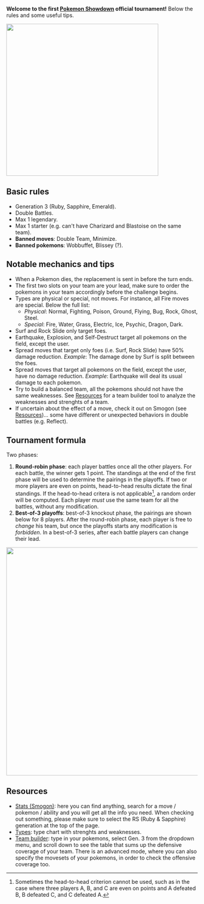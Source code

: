 **Welcome to the first [Pokemon Showdown](https://play.pokemonshowdown.com/) official tournament!** Below the rules and some useful tips.

<img src="https://i.pinimg.com/originals/87/e1/68/87e168675e78d16e2fd26bbeefc400c9.jpg" width="400">

## Basic rules
- Generation 3 (Ruby, Sapphire, Emerald).
- Double Battles.
- Max 1 legendary.
- Max 1 starter (e.g. can't have Charizard and Blastoise on the same team).
- **Banned moves**: Double Team, Minimize.
- **Banned pokemons**: Wobbuffet, Blissey (?).

## Notable mechanics and tips
- When a Pokemon dies, the replacement is sent in before the turn ends.
- The first two slots on your team are your lead, make sure to order the pokemons in your team accordingly before the challenge begins.
- Types are physical or special, not moves. For instance, all Fire moves are special. Below the full list:
  - _Physical_: Normal, Fighting, Poison, Ground, Flying, Bug, Rock, Ghost, Steel.
  - _Special_: Fire, Water, Grass, Electric, Ice, Psychic, Dragon, Dark.
- Surf and Rock Slide only target foes.
- Earthquake, Explosion, and Self-Destruct target all pokemons on the field, except the user.
- Spread moves that target only foes (i.e. Surf, Rock Slide) have 50% damage reduction. _Example_: The damage done by Surf is split between the foes.
- Spread moves that target all pokemons on the field, except the user, have no damage reduction. _Example_: Earthquake will deal its usual damage to each pokemon.
- Try to build a balanced team, all the pokemons should not have the same weaknesses. See [Resources](#resources) for a team builder tool to analyze the weaknesses and strenghts of a team.
- If uncertain about the effect of a move, check it out on Smogon (see [Resources](#resources))... some have different or unexpected behaviors in double battles (e.g. Reflect).

## Tournament formula
Two phases:
1. **Round-robin phase**: each player battles once all the other players. For each battle, the winner gets 1 point. The standings at the end of the first phase will be used to determine the pairings in the playoffs. If two or more players are even on points, head-to-head results dictate the final standings. If the head-to-head critera is not applicable[^1], a random order will be computed. Each player _must_ use the same team for all the battles, without any modification.
2. **Best-of-3 playoffs**: best-of-3 knockout phase, the pairings are shown below for 8 players. After the round-robin phase, each player is free to _change_ his team, but once the playoffs starts any modification is _forbidden_. In a best-of-3 series, after each battle players can change their lead.
<!-- <img src="https://www.interbasket.net/wp-content/uploads/6-team-bracket-1024x724.jpg" width="600"> -->
<img src="https://www.interbasket.net/wp-content/uploads/8-team-single-elimination-bracket-seeded-1024x685.jpg" width="600">

[^1]: Sometimes the head-to-head criterion cannot be used, such as in the case where three players A, B, and C are even on points and A defeated B, B defeated C, and C defeated A.

## Resources
- [Stats (Smogon)](https://www.smogon.com/dex/rs/pokemon/): here you can find anything, search for a move / pokemon / ability and you will get all the info you need. When checking out something, please make sure to select the RS (Ruby & Sapphire) generation at the top of the page.
- [Types](https://upload.wikimedia.org/wikipedia/commons/thumb/9/97/Pokemon_Type_Chart.svg/2048px-Pokemon_Type_Chart.svg.png): type chart with strenghts and weaknesses.
- [Team builder](https://marriland.com/tools/team-builder/): type in your pokemons, select Gen. 3 from the dropdown menu, and scroll down to see the table that sums up the defensive coverage of your team. There is an advanced mode, where you can also specify the movesets of your pokemons, in order to check the offensive coverage too.
